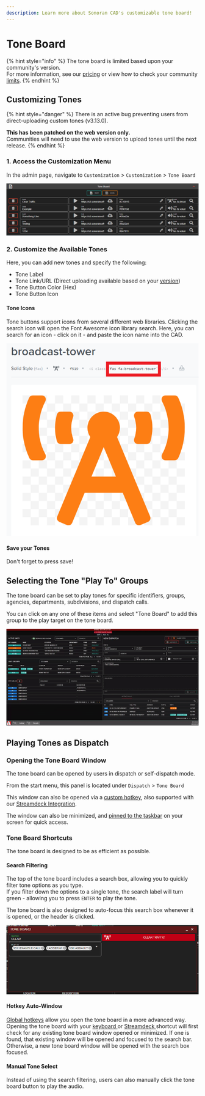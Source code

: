 ```yaml
---
description: Learn more about Sonoran CAD's customizable tone board!
---
```


# Tone Board

{% hint style="info" %}
The tone board is limited based upon your community's version.  
For more information, see our [pricing](../../pricing/faq/) or view how to check your community [limits](../getting-started/view-your-limits.md).
{% endhint %}

## Customizing Tones

{% hint style="danger" %}
There is an active bug preventing users from direct-uploading custom tones \(v3.13.0\).

**This has been patched on the web version only.**  
Communities will need to use the web version to upload tones until the next release.
{% endhint %}

### 1. Access the Customization Menu

In the admin page, navigate to `Customization` &gt; `Customization` &gt; `Tone Board`

![Sonoran CAD - Tone Board Customization](../../.gitbook/assets/image%20%28200%29.png)

### 2. Customize the Available Tones

Here, you can add new tones and specify the following:

* Tone Label
* Tone Link/URL \(Direct uploading available based on your [version](../../pricing/faq/)\)
* Tone Button Color \(Hex\)
* Tone Button Icon

#### Tone Icons

Tone buttons support icons from several different web libraries. Clicking the search icon will open the Font Awesome icon library search. Here, you can search for an icon - click on it - and paste the icon name into the CAD.

![Font Awesome - Example Icon Name](../../.gitbook/assets/image%20%28198%29.png)

#### Save your Tones

Don't forget to press save!

## Selecting the Tone "Play To" Groups

The tone board can be set to play tones for specific identifiers, groups, agencies, departments, subdivisions, and dispatch calls.

You can click on any one of these items and select "Tone Board" to add this group to the play target on the tone board.

![Sonoran CAD - Tone Board Targets](../../.gitbook/assets/234d6952821e29dc788b4d10c92e5622.gif)

## Playing Tones as Dispatch

### Opening the Tone Board Window

The tone board can be opened by users in dispatch or self-dispatch mode.

From the start menu, this panel is located under `Dispatch` &gt; `Tone Board` 

This window can also be opened via a [custom hotkey](../other-features/configurable-hotkeys.md), also supported with our [Streamdeck Integration](../../integration-plugins/stream-deck-integration.md).

The window can also be minimized, and [pinned to the taskbar](customizing-your-layout.md#7-tab-system) on your screen for quick access.

### Tone Board Shortcuts

The tone board is designed to be as efficient as possible.

#### Search Filtering

The top of the tone board includes a search box, allowing you to quickly filter tone options as you type.  
If you filter down the options to a single tone, the search label will turn green - allowing you to press `ENTER` to play the tone.

The tone board is also designed to auto-focus this search box whenever it is opened, or the header is clicked.

![Sonoran CAD - Tone Board](../../.gitbook/assets/image%20%28231%29.png)

#### Hotkey Auto-Window

[Global hotkeys](../other-features/configurable-hotkeys.md) allow you open the tone board in a more advanced way. Opening the tone board with your [keyboard ](../other-features/configurable-hotkeys.md)or [Streamdeck ](../../integration-plugins/stream-deck-integration.md)shortcut will first check for any existing tone board window opened or minimized. If one is found, that existing window will be opened and focused to the search bar. Otherwise, a new tone board window will be opened with the search box focused.

#### Manual Tone Select

Instead of using the search filtering, users can also manually click the tone board button to play the audio.



